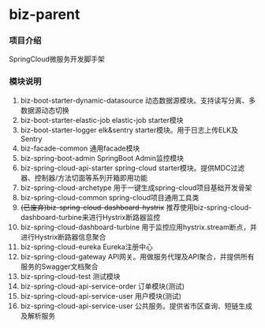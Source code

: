 # biz-parent

### 项目介绍

SpringCloud微服务开发脚手架

### 模块说明

1. biz-boot-starter-dynamic-datasource
    动态数据源模块。支持读写分离、多数据源动态切换
2. biz-boot-starter-elastic-job
    elastic-job starter模块
3. biz-boot-starter-logger
    elk&sentry starter模块。用于日志上传ELK及Sentry
4. biz-facade-common
    通用facade模块
5. biz-spring-boot-admin
    SpringBoot Admin监控模块
6. biz-spring-cloud-api-starter
   spring-cloud starter模块。提供MDC过滤器、控制器/方法切面等系列开箱即用功能
7. biz-spring-cloud-archetype
    用于一键生成spring-cloud项目基础开发骨架
8. biz-spring-cloud-common
    spring-cloud项目通用工具类
9. ~~(已废弃)biz-spring-cloud-dashboard-hystrix~~
    推荐使用biz-spring-cloud-dashboard-turbine来进行Hystrix断路器监控
10. biz-spring-cloud-dashboard-turbine
     用于监控应用hystrix.stream断点，并进行Hystrix断路器信息聚合
11. biz-spring-cloud-eureka
     Eureka注册中心
12. biz-spring-cloud-gateway
     API网关。用做服务代理及API聚合，并提供所有服务的Swagger文档聚合
13. biz-spring-cloud-test
     测试模块
14. biz-spring-cloud-api-service-order
     订单模块(测试)
15. biz-spring-cloud-api-service-user
     用户模块(测试)
16. biz-spring-cloud-api-service-user
     公共服务。提供省市区查询、短链生成及解析服务